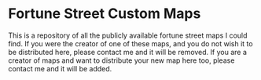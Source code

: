 # Fortune Street Custom Maps
This is a repository of all the publicly available fortune street maps I could find.
If you were the creator of one of these maps, and you do not wish it to be distributed here, please contact me and it will be removed.
If you are a creator of maps and want to distribute your new map here too, please contact me and it will be added.
